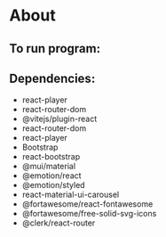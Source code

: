 # About


## To run program:


## Dependencies: 
- react-player
- react-router-dom
- @vitejs/plugin-react
- react-router-dom
- react-player
- Bootstrap
- react-bootstrap
- @mui/material
- @emotion/react
- @emotion/styled
- react-material-ui-carousel
- @fortawesome/react-fontawesome
- @fortawesome/free-solid-svg-icons
- @clerk/react-router